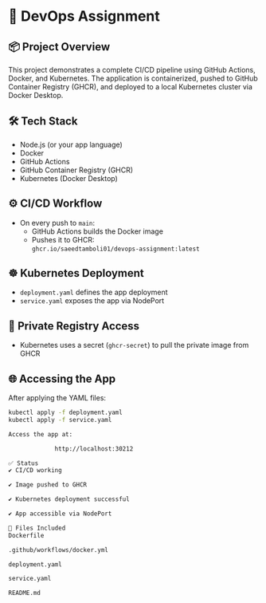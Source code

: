# 🚀 DevOps Assignment

## 📦 Project Overview
This project demonstrates a complete CI/CD pipeline using GitHub Actions, Docker, and Kubernetes. The application is containerized, pushed to GitHub Container Registry (GHCR), and deployed to a local Kubernetes cluster via Docker Desktop.

## 🛠️ Tech Stack
- Node.js (or your app language)
- Docker
- GitHub Actions
- GitHub Container Registry (GHCR)
- Kubernetes (Docker Desktop)

## ⚙️ CI/CD Workflow
- On every push to `main`:
  - GitHub Actions builds the Docker image
  - Pushes it to GHCR:  
    `ghcr.io/saeedtamboli01/devops-assignment:latest`

## ☸️ Kubernetes Deployment
- `deployment.yaml` defines the app deployment
- `service.yaml` exposes the app via NodePort

## 🔐 Private Registry Access
- Kubernetes uses a secret (`ghcr-secret`) to pull the private image from GHCR

## 🌐 Accessing the App
After applying the YAML files:

```bash
kubectl apply -f deployment.yaml
kubectl apply -f service.yaml

Access the app at:

             http://localhost:30212

✅ Status
✔️ CI/CD working

✔️ Image pushed to GHCR

✔️ Kubernetes deployment successful

✔️ App accessible via NodePort

📁 Files Included
Dockerfile

.github/workflows/docker.yml

deployment.yaml

service.yaml

README.md             